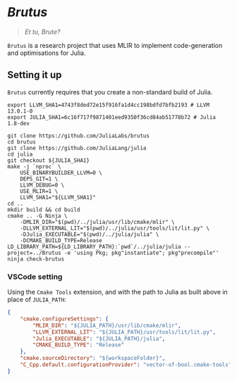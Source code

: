 _Brutus_
======

> *Et tu, Brute?*

`Brutus` is a research project that uses MLIR to implement code-generation and optimisations for Julia.

## Setting it up

`Brutus` currently requires that you create a non-standard build of Julia.

```
export LLVM_SHA1=4743f8ded72e15f916fa1d4cc198bdfd7bfb2193 # LLVM 13.0.1-0
export JULIA_SHA1=6c16f717f9871401eed9350f36cd84ab51778b72 # Julia 1.8-dev

git clone https://github.com/JuliaLabs/brutus
cd brutus
git clone https://github.com/JuliaLang/julia
cd julia
git checkout ${JULIA_SHA1}
make -j `nproc` \
    USE_BINARYBUILDER_LLVM=0 \
    DEPS_GIT=1 \
    LLVM_DEBUG=0 \
    USE_MLIR=1 \
    LLVM_SHA1="${LLVM_SHA1}"
cd ..
mkdir build && cd build
cmake .. -G Ninja \
    -DMLIR_DIR="$(pwd)/../julia/usr/lib/cmake/mlir" \
    -DLLVM_EXTERNAL_LIT="$(pwd)/../julia/usr/tools/lit/lit.py" \
    -DJulia_EXECUTABLE="$(pwd)/../julia/julia" \
    -DCMAKE_BUILD_TYPE=Release
LD_LIBRARY_PATH=${LD_LIBRARY_PATH}:`pwd`/../julia/julia --project=../Brutus -e 'using Pkg; pkg"instantiate"; pkg"precompile"'
ninja check-brutus
```

### VSCode setting

Using the `Cmake Tools` extension, and with the path to Julia as built above in
place of `JULIA_PATH`:
```json
{
    "cmake.configureSettings": {
        "MLIR_DIR": "${JULIA_PATH}/usr/lib/cmake/mlir",
        "LLVM_EXTERNAL_LIT": "${JULIA_PATH}/usr/tools/lit/lit.py",
        "Julia_EXECUTABLE": "${JULIA_PATH}/julia",
        "CMAKE_BUILD_TYPE": "Release"
    },
    "cmake.sourceDirectory": "${workspaceFolder}",
    "C_Cpp.default.configurationProvider": "vector-of-bool.cmake-tools"
}
```
